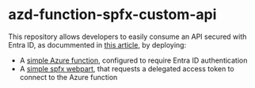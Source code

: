 # azd-function-spfx-custom-api

This repository allows developers to easily consume an API secured with Entra ID, as docummented in [this article](https://learn.microsoft.com/en-us/sharepoint/dev/spfx/use-aadhttpclient-enterpriseapi), by deploying:
- A [simple Azure function](azure-function), configured to require Entra ID authentication
- A [simple spfx webpart](spfx-custom-api), that requests a delegated access token to connect to the Azure function
